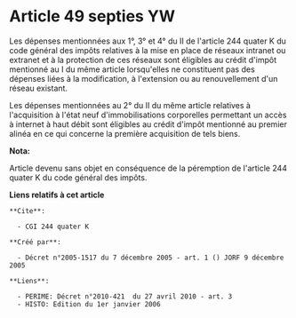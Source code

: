 # Article 49 septies YW

Les dépenses mentionnées aux 1°, 3° et 4° du II de l'article 244 quater K du code général des impôts relatives à la mise en
place de réseaux intranet ou extranet et à la protection de ces réseaux sont éligibles au crédit d'impôt mentionné au I du
même article lorsqu'elles ne constituent pas des dépenses liées à la modification, à l'extension ou au renouvellement d'un
réseau existant.

Les dépenses mentionnées au 2° du II du même article relatives à l'acquisition à l'état neuf d'immobilisations corporelles
permettant un accès à internet à haut débit sont éligibles au crédit d'impôt mentionné au premier alinéa en ce qui concerne
la première acquisition de tels biens.

**Nota:**

Article devenu sans objet en conséquence de la péremption de l'article 244 quater K du code général des impôts.

**Liens relatifs à cet article**

	**Cite**:

	  - CGI 244 quater K

	**Créé par**:

	  - Décret n°2005-1517 du 7 décembre 2005 - art. 1 () JORF 9 décembre 2005

	**Liens**:

	  - PERIME: Décret n°2010-421  du 27 avril 2010 - art. 3
	  - HISTO: Edition du 1er janvier 2006
